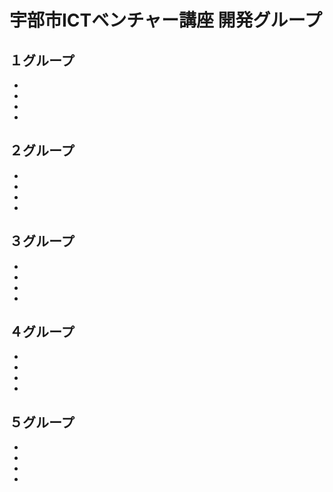 # 宇部市ICTベンチャー講座 開発グループ
## １グループ
-
-
-
-
## ２グループ
-
-
-
-
## ３グループ
-
-
-
-
## ４グループ
-
-
-
-
## ５グループ
-
-
-
-
